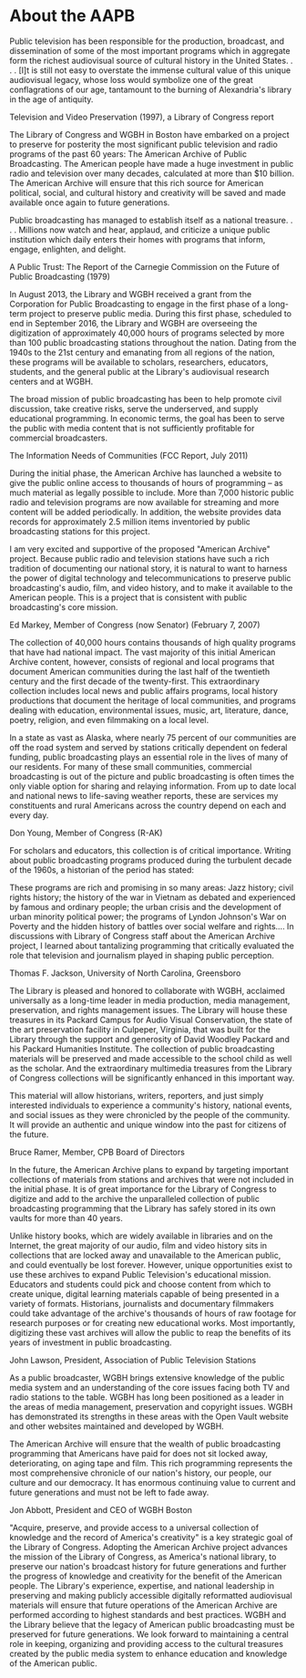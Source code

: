 # About the AAPB

>
Public television has been responsible for the production, broadcast, and
dissemination of some of the most important programs which in aggregate form
the richest audiovisual source of cultural history in the United States. . . .
[I]t is still not easy to overstate the immense cultural value of this unique
audiovisual legacy, whose loss would symbolize one of the great conflagrations
of our age, tantamount to the burning of Alexandria's library in the age of
antiquity.
<footer>Television and Video Preservation (1997), a Library of Congress
report</footer>

The Library of Congress and WGBH in Boston have embarked on a project to
preserve for posterity the most significant public television and radio
programs of the past 60 years: The American Archive of Public Broadcasting. The
American people have made a huge investment in public radio and television over
many decades, calculated at more than $10 billion. The American Archive will
ensure that this rich source for American political, social, and cultural
history and creativity will be saved and made available once again to future
generations.

>
Public broadcasting has managed to establish itself as a national treasure. . .
. Millions now watch and hear, applaud, and criticize a unique public
institution which daily enters their homes with programs that inform, engage,
enlighten, and delight.
<footer>A Public Trust: The Report of the Carnegie Commission on the Future of
Public Broadcasting (1979)</footer>


In August 2013, the Library and WGBH received a grant from the Corporation for
Public Broadcasting to engage in the first phase of a long-term project to
preserve public media. During this first phase, scheduled to end in September 2016,
the Library and WGBH are overseeing the digitization of approximately 40,000
hours of programs selected by more than 100 public broadcasting stations
throughout the nation. Dating from the 1940s to the 21st century and emanating
from all regions of the nation, these programs will be available to scholars,
researchers, educators, students, and the general public at the Library's
audiovisual research centers and at WGBH.

>
The broad mission of public broadcasting has been to help promote civil
discussion, take creative risks, serve the underserved, and supply educational
programming. In economic terms, the goal has been to serve the public with
media content that is not sufficiently profitable for commercial
broadcasters.
<footer>The Information Needs of Communities (FCC Report, July 2011)</footer>


During the initial phase, the American Archive has launched a website to give
the public online access to thousands of hours of programming – as much
material as legally possible to include. More than 7,000 historic public radio and television programs
are now available for streaming and more content will be added periodically. In addition, the website provides
data records for approximately 2.5 million items inventoried by public
broadcasting stations for this project.

>
I am very excited and supportive of the proposed "American Archive" project.
Because public radio and television stations have such a rich tradition of
documenting our national story, it is natural to want to harness the power of
digital technology and telecommunications to preserve public broadcasting's
audio, film, and video history, and to make it available to the American
people.  This is a project that is consistent with public broadcasting's core
mission.
<footer>Ed Markey, Member of Congress (now Senator) (February 7, 2007)</footer>


The collection of 40,000 hours contains thousands of high quality programs that
have had national impact. The vast majority of this initial American Archive
content, however, consists of regional and local programs that document
American communities during the last half of the twentieth century and the
first decade of the twenty-first. This extraordinary collection includes local
news and public affairs programs, local history productions that document the
heritage of local communities, and programs dealing with education,
environmental issues, music, art, literature, dance, poetry, religion, and even
filmmaking on a local level.

>
In a state as vast as Alaska, where nearly 75 percent of our communities are
off the road system and served by stations critically dependent on federal
funding, public broadcasting plays an essential role in the lives of many of
our residents. For many of these small communities, commercial broadcasting is
out of the picture and public broadcasting is often times the only viable
option for sharing and relaying information. From up to date local and national
news to life-saving weather reports, these are services my constituents and
rural Americans across the country depend on each and every day.
<footer>Don Young, Member of Congress (R-AK)</footer>


For scholars and educators, this collection is of critical importance. Writing
about public broadcasting programs produced during the turbulent decade of the
1960s, a historian of the period has stated:

>
These programs are rich and promising in so many areas: Jazz history; civil
rights history; the history of the war in Vietnam as debated and experienced by
famous and ordinary people; the urban crisis and the development of urban
minority political power; the programs of Lyndon Johnson's War on Poverty and
the hidden history of battles over social welfare and rights…. In discussions
with Library of Congress staff about the American Archive project, I learned
about tantalizing programming that critically evaluated the role that
television and journalism played in shaping public perception.
<footer>Thomas F. Jackson, University of North Carolina, Greensboro</footer>


The Library is pleased and honored to collaborate with WGBH, acclaimed
universally as a long-time leader in media production, media management,
preservation, and rights management issues. The Library will house these
treasures in its Packard Campus for Audio Visual Conservation, the state of the
art preservation facility in Culpeper, Virginia, that was built for the Library
through the support and generosity of David Woodley Packard and his Packard
Humanities Institute. The collection of public broadcasting materials will be
preserved and made accessible to the school child as well as the scholar.  And
the extraordinary multimedia treasures from the Library of Congress collections
will be significantly enhanced in this important way.

>
This material will allow historians, writers, reporters, and just simply
interested individuals to experience a community's history, national events,
and social issues as they were chronicled by the people of the community.  It
will provide an authentic and unique window into the past for citizens of the
future.
<footer>Bruce Ramer, Member, CPB Board of Directors</footer>


In the future, the American Archive plans to expand by targeting important
collections of materials from stations and archives that were not included in
the initial phase. It is of great importance for the Library of Congress to
digitize and add to the archive the unparalleled collection of public
broadcasting programming that the Library has safely stored in its own vaults
for more than 40 years.

>
Unlike history books, which are widely available in libraries and on the
Internet, the great majority of our audio, film and video history sits in
collections that are locked away and unavailable to the American public, and
could eventually be lost forever. However, unique opportunities exist to use
these archives to expand Public Television's educational mission. Educators and
students could pick and choose content from which to create unique, digital
learning materials capable of being presented in a variety of formats.
Historians, journalists and documentary filmmakers could take advantage of the
archive's thousands of hours of raw footage for research purposes or for
creating new educational works. Most importantly, digitizing these vast
archives will allow the public to reap the benefits of its years of investment
in public broadcasting.
<footer>John Lawson, President, Association of Public Television
Stations</footer>


As a public broadcaster, WGBH brings extensive knowledge of the public media
system and an understanding of the core issues facing both TV and radio
stations to the table. WGBH has long been positioned as a leader in the areas
of media management, preservation and copyright issues. WGBH has demonstrated
its strengths in these areas with the Open Vault website and other websites
maintained and developed by WGBH.

>
The American Archive will ensure that the wealth of public broadcasting
programming that Americans have paid for does not sit locked away,
deteriorating, on aging tape and film. This rich programming represents the
most comprehensive chronicle of our nation's history, our people, our culture
and our democracy. It has enormous continuing value to current and future
generations and must not be left to fade away.
<footer>Jon Abbott, President and CEO of WGBH Boston</footer>


"Acquire, preserve, and provide access to a universal collection of knowledge
and the record of America's creativity" is a key strategic goal of the Library
of Congress. Adopting the American Archive project advances the mission of the
Library of Congress, as America's national library, to preserve our nation's
broadcast history for future generations and further the progress of knowledge
and creativity for the benefit of the American people. The Library's
experience, expertise, and national leadership in preserving and making
publicly accessible digitally reformatted audiovisual materials will ensure
that future operations of the American Archive are performed according to
highest standards and best practices.
WGBH and the Library believe that the legacy of American public broadcasting
must be preserved for future generations. We look forward to maintaining a
central role in keeping, organizing and providing access to the cultural
treasures created by the public media system to enhance education and knowledge
of the American public.
